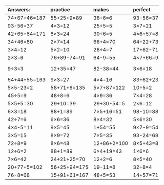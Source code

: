 | Answers: | practice | makes | perfect | ! |
| :--- | :--- | :--- | :--- | :--- |
| 74+67+46=187 | 55+25+9=89 | 36÷6=6 | 93-56=37 | 9×3-5=22 | 
| 93-56=37 | 4×3=12 | 25÷5=5 | 3×7=21 | 72+19=91 | 
| 42+65+64=171 | 8×3=24 | 30÷6=5 | 4×6+57=81 | 70-29=41 | 
| 34+46=80 | 2×7=14 | 66+4=70 | 64+22+73=159 | 15+77-20=72 | 
| 3×4=12 | 5×2=10 | 28÷4=7 | 17+62-71=8 | 56÷7=8 | 
| 2×3=6 | 76+89-74=91 | 64-9=55 | 4×7+66=94 | 6×3-5=13 | 
| 9÷3=3 | 12+35=47 | 82-38=44 | 3×6=18 | 73+92-41=124 | 
| 64+44+55=163 | 9×3=27 | 4×4=16 | 83+62+23=168 | 9+23+96=128 | 
| 5×5-23=2 | 58+71+6=135 | 5×7+87=122 | 10÷5=2 | 4×5-7=13 | 
| 45÷5=9 | 48÷8=6 | 4×9=36 | 7×4=28 | 44-9=35 | 
| 5×5+5=30 | 29+10=39 | 29+30-54=5 | 2×6=12 | 8÷4=2 | 
| 6×3=18 | 88+1=89 | 7×5+16=51 | 98-10=88 | 1×4=4 | 
| 42÷7=6 | 6×6=36 | 8×4=32 | 5×6=30 | 2×2-2=2 | 
| 4×4-5=11 | 9×5=45 | 1+54=55 | 9×7-9=54 | 24÷6=4 | 
| 3×5=15 | 8×9=72 | 7×5=35 | 93-24=69 | 93-46=47 | 
| 72÷8=9 | 8×6=48 | 12+86+2=100 | 8×5+43=83 | 6×7+39=81 | 
| 12÷6=2 | 88+1=89 | 6×4+19=43 | 1×6=6 | 2×6-1=11 | 
| 7×6=42 | 24+21+25=70 | 12÷2=6 | 8×5=40 | 4×3-7=5 | 
| 20+77+5=102 | 56+25+94=175 | 19-11=8 | 32÷8=4 | 9×4=36 | 
| 76-8=68 | 15+91+61=167 | 48+5=53 | 14+57=71 | 8×4+32=64 | 
